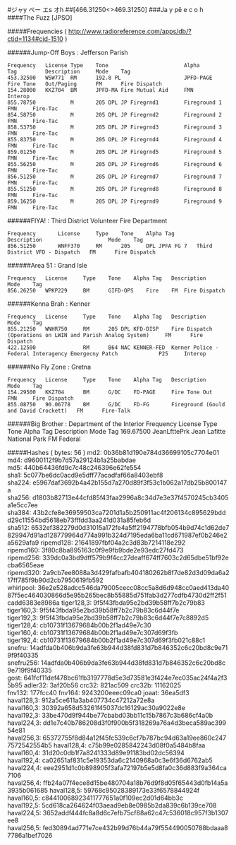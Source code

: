 #ジャy ペー エs オh
##[466.31250<>469.31250]
###Ja y pē e c o h
####The Fuzz [JPSO]

#####Frequencies ( http://www.radioreference.com/apps/db/?ctid=1134#cid-1510 )

######Jump-Off Boys : Jefferson Parish
```
Frequency   License	Type	Tone    					Alpha			Tag			Description		Mode	Tag 
453.32500	WSW771	RM		192.8 PL					JPFD-PAGE		Fire Tone	Out/Paging		FM		Fire Dispatch 
154.28000	KKZ704 	BM		JPFD-MA	Fire Mutual Aid 	FMN				Interop 
855.78750			M		205 DPL	JP Firegrnd1		Fireground 1 								FMN		Fire-Tac 
854.58750			M		205 DPL	JP Firegrnd2		Fireground 2 								FMN 	Fire-Tac 
858.53750			M		205 DPL	JP Firegrnd3		Fireground 3 								FMN 	Fire-Tac 
855.83750			M		205 DPL	JP Firegrnd4		Fireground 4 								FMN 	Fire-Tac 
859.01250			M		205 DPL	JP Firegrnd5		Fireground 5 								FMN 	Fire-Tac 
855.56250			M		205 DPL	JP Firegrnd6		Fireground 6 								FMN 	Fire-Tac 
856.51250			M		205 DPL	JP Firegrnd7		Fireground 7 								FMN 	Fire-Tac 
855.51250 			M		205 DPL	JP Firegrnd8		Fireground 8 								FMN 	Fire-Tac 
859.16250			M		205 DPL	JP Firegrnd9		Fireground 9 								FMN 	Fire-Tac  
```

######FIYA! : Third District Volunteer Fire Department
```
Frequency		License 	Type 	Tone 	Alpha Tag 		Description 					Mode 	Tag 
856.51250		WNFF370 	RM		205		DPL	JPFA FG 7	Third District VFD - Dispatch 	FM		Fire Dispatch 
```

######Area 51 : Grand Isle
```
Frequency 	License 	Type 	Tone 	Alpha Tag 	Description 	Mode 	Tag 
856.26250 	WPKP229 	BM		GIFD-OPS	Fire 	FM 	Fire Dispatch 
```

######Kenna Brah : Kenner
```
Frequency 	License 	Type 	Tone 	Alpha Tag 	Description 													Mode 	Tag 
855.21250 	WNHR750 	RM		205 DPL	KFD-DISP	Fire Dispatch (Operations on LWIN and Parish Analog System) 	FM 		Fire Dispatch 
422.12500 	 			RM		B64 NAC	KENNER-FED	Kenner Police - Federal Interagency Emergecny Patch 			P25 	Interop 
```

######No Fly Zone : Gretna
```
Frequency 	License 	Type 	Tone 	Alpha Tag 	Description 							Mode 	Tag 
154.29500 	KKZ704 		BM		G/DC 	FD-PAGE		Fire Tone Out 							FMN 	Fire Dispatch 
855.08750 	90.06778 	BM		G/DC 	FD-FG		Fireground (Gould and David Crockett) 	FM 		Fire-Talk
```


######Big Brother : Department of the Interior
Frequency 	License 	Type 	Tone 	Alpha Tag	 	Description 				Mode 	Tag 
169.67500 	 							JeanLfttePrk	Jean Lafitte National Park 	FM 	Federal 


#####Hashes ( bytes: 56 )
md2: 0b36b81d190e784d36699105c7704e01
md4: d9600112f9b7d57a29124b1a25babdae
md5: 440b64436fd9c7c48c246396e62fe554
sha1: 5c077be6dc0acd9e5dff77acadfaf66a8403ebf8
sha224: e5967daf3692b4a42b155d7a270d89f3f53c1b062a17db25b800147a
sha256: d1803b82713e44cfd85f43faa2996a8c34d7e3e37f4570245cb3405a1e5cc7ee
sha384: 43b2cfe8e36959503ca7201d1a5b250911ac4f206134c895629bddd29c11554bd5618eb73fffdd3aa241d031a85feb6d
sha512: 6532ef382279d0d31015a172fe4a5ff2194778bfb054b9d74c1d62de7829947d91ad128779964d774a991b324d7195eda6ba11cd671987ef0b246e2a5629afa9
ripemd128: 21641897fbf04a2c3d83b7214118e292
ripemd160: 3f80c8ba895163c0f9e9fb9bde2e93edc27fd473
ripemd256: 339dc0a3bd9dff579b9f4cc27deaff674ff7603c2d65dbe51bf92ecba6565eae
ripemd320: 2a9cb7ee8088a3d429fafbafb404180262b8f7de82d3d09da6a217ff785f9b90d2cb7950619fb592
whirlpool: 36e2e528adcc546da79005cecc08cc5a8d6d948cc0aed413da4087f5ec464030866d5e95b265bec8b55885d751fab3d277cdfb4730d2ff2f51cadd6383e8986a
tiger128,3: 9f5f43fbda95e2bd39b58ff7b2c79b83
tiger160,3: 9f5f43fbda95e2bd39b58ff7b2c79b83c6d44f7e
tiger192,3: 9f5f43fbda95e2bd39b58ff7b2c79b83c6d44f7e7c8892d5
tiger128,4: cb10731f13679684b00b2f1ad49e7c30
tiger160,4: cb10731f13679684b00b2f1ad49e7c307d69f3fb
tiger192,4: cb10731f13679684b00b2f1ad49e7c307d69f3fb021c88c1
snefru: 14adfda0b406b9da3fe63b944d38fd831d7b846352c6c20bd8c9e719f9f40335
snefru256: 14adfda0b406b9da3fe63b944d38fd831d7b846352c6c20bd8c9e719f9f40335
gost: 641fcf11def478bc61fb3197778d5e3d73581e3f424e7ec035ac24f4a2f35b95
adler32: 3af20b56
crc32: 821ac509
crc32b: 11162025
fnv132: 177fcc40
fnv164: 9243200eeec09ca0
joaat: 36ea5df3
haval128,3: 912a5ce611a3ab407734c47212a72e8a
haval160,3: 30392a658d53261f45037dc16129ac30a9022e8e
haval192,3: 33be470d9f944be77cbabd03bb11c15b7867c3b686cf4a0b
haval224,3: dd1e7c40b786208d3f0f900b5f318269a76a4d3beca589ac39954e81
haval256,3: 65372755f8d84a12f45fc539c6cf7b787bc94d63a19ee860c2477572542554b5
haval128,4: c75b99e0285842243d08f0a5484b8faa
haval160,4: 31d20c0db1f7a8241333d89e91183bd02dc56394
haval192,4: ca02651af831c5e19353da6c2140968a0c3e6f36d6762ab5
haval224,4: eee2951d1c0b898905f3afa72197b5e5d8fa0c36d883f9a364ca7106
haval256,4: ffb24a07f4ece8d15be480704a18b76d9f8d05f65443d0fb14a5a3935b061685
haval128,5: 59768c95028389173e33f6578844924f
haval160,5: c84410068923411777651a0f109ec2d01d64bb3c
haval192,5: 5cd618ca264624f03aead9eb8e0985b2da839c6b139ce708
haval224,5: 3652addf444fc8a8d6c7efb75cf88a62c47c536018c957f3b1307ee8
haval256,5: fed30894ad771e7ce432b99d76b44a79f554490050788bdaaa87786a1bef7026
